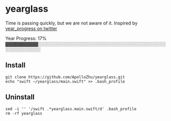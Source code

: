 # yearglass
Time is passing quickly, but we are not aware of it.
Inspired by [year_progress on twitter](https://twitter.com/year_progress)

Year Progress: 17% ▓▓▓▓▓▓▓▓▓▓░░░░░░░░░░░░░░░░░░░░░░░░░░░░░░░░░░░░░░░░░░░░░░░░░░░

## Install
```
git clone https://github.com/ApolloZhu/yearglass.git
echo "swift ~/yearglass/main.swift" >> .bash_profile 
```

## Uninstall
```
sed -i '' '/swift .*yearglass.main.swift/d' .bash_profile
rm -rf yearglass
```
